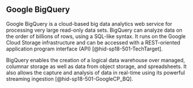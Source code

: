 Google BigQuery
---------------

Google BigQuery is a cloud-based big data analytics web service for
processing very large read-only data sets. BigQuery can analyze data on
the order of billions of rows, using a SQL-like syntax. It runs on the
Google Cloud Storage infrastructure and can be accessed with a
REST-oriented application program interface
(API) [@hid-sp18-501-TechTarget].

BigQuery enables the creation of a logical data warehouse over managed,
columnar storage as well as data from object storage, and spreadsheets.
It also allows the capture and analysis of data in real-time using its
powerful streaming ingestion [@hid-sp18-501-GoogleCP_BQ].
